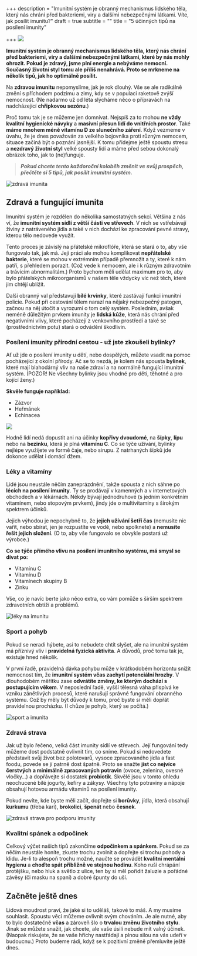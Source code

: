 +++
description = "Imunitní systém je obranný mechanismus lidského těla, který nás chrání před bakteriemi, viry a dalšími nebezpečnými látkami. Víte, jak posílit imunitu?"
draft = true
subtitle = ""
title = "5 účinných tipů na posílení imunity"

+++
![](/images/posileni-imunity.jpg)

**Imunitní systém je obranný mechanismus lidského těla, který nás chrání před bakteriemi, viry a dalšími nebezpečnými látkami, které by nás mohly ohrozit. Pokud je zdravý, jsme plní energie a nebýváme nemocní. Současný životní styl tomu ale příliš nenahrává. Proto se mrkneme na několik tipů, jak ho optimálně posílit.**

Na **zdravou imunitu** nepomyslíme, jak je rok dlouhý. Vše se ale radikálně změní s příchodem podzimu a zimy, kdy se v populaci raketově zvýší nemocnost. (Ne nadarmo už od léta slýcháme něco o přípravách na nadcházející **chřipkovou sezónu**.)

Proč tomu tak je se můžeme jen domnívat. Nejspíš za to mohou **ne vždy kvalitní hygienické návyky** a **masivní přesun lidí do vnitřních prostor**. Také **máme mnohem méně vitamínu D ze slunečního záření**. Když vezmeme v úvahu, že je dnes považován za velkého bojovníka proti různým nemocem, situace začíná být o poznání jasnější. K tomu přidejme ještě spoustu stresu a **nezdravý životní styl** velké spousty lidí a máme před sebou dokonalý obrázek toho, jak to (ne)funguje.

> **_Pokud chcete tento každoroční koloběh změnit ve svůj prospěch, přečtěte si 5 tipů, jak posílit imunitní systém._**

![zdravá imunita](/images/zdrava-imunita.jpg)

## Zdravá a fungující imunita

Imunitní systém je rozdělen do několika samostatných sekcí. Většina z nás ví, že **imunitní systém sídlí z větší části ve střevech**. V nich se vstřebávají živiny z natráveného jídla a také v nich dochází ke zpracování pevné stravy, kterou tělo nedovede využít.

Tento proces je závislý na přátelské mikroflóře, která se stará o to, aby vše fungovalo tak, jak má. Její práci ale mohou komplikovat **nepřátelské bakterie**, které se mohou v extrémním případě přemnožit a ty, které k nám patří, s přehledem porazit. (Což vede k nemocem, ale i k různým zdravotním a trávicím abnormalitám.) Proto bychom měli udělat maximum pro to, aby bylo přátelských mikroorganismů v našem těle vždycky víc než těch, které jim chtějí ublížit.

Další obranný val představují **bílé krvinky**, které zastávají funkci imunitní policie. Pokud při cestování tělem narazí na nějaký nebezpečný patogen, začnou na něj útočit a vyrozumí o tom celý systém. Posledním, avšak neméně důležitým prvkem imunity je **lidská kůže**, která nás chrání před negativními vlivy, které pocházejí z venkovního prostředí a také se (prostřednictvím potu) stará o odvádění škodlivin.

### Posílení imunity přírodní cestou - už jste zkoušeli bylinky?

Ať už jde o posílení imunity u dětí, nebo dospělých, můžete vsadit na pomoc pocházející z okolní přírody. Ač se to nezdá, je kolem nás spousta **bylinek**, které mají blahodárný vliv na naše zdraví a na normálně fungující imunitní systém. (POZOR! Ne všechny bylinky jsou vhodné pro děti, těhotné a pro kojící ženy.)

**Skvěle funguje například:**

* Zázvor
* Heřmánek
* Echinacea

![](/images/echinacea-na-imunitu-1.jpg)

Hodně lidí nedá dopustit ani na účinky **kopřivy dvoudomé**, na **šípky**, **lípu** nebo na **bezinku**, která je plná **vitamínu C**. Co se týče užívání, bylinky nejlépe využijete ve formě čaje, nebo sirupu. Z natrhaných šípků jde dokonce udělat i domácí džem.

### Léky a vitamíny

Lidé jsou neustále něčím zaneprázdnění, takže spousta z nich sáhne po **lécích na posílení imunity**. Ty se prodávají v kamenných a v internetových obchodech a v lékárnách. Někdy bývají jednodruhové (s jedním konkrétním vitamínem, nebo stopovým prvkem), jindy jde o multivitamíny s širokým spektrem účinků.

Jejich výhodou je nepochybně to, že **jejich užívání šetří čas** (nemusíte nic vařit, nebo sbírat, jen je rozpustíte ve vodě, nebo spolknete) a **nemusíte řešit jejich složení**. (O to, aby vše fungovalo se obvykle postará už výrobce.)

**Co se týče přímého vlivu na posílení imunitního systému, má smysl se dívat po:**

* Vitamínu C
* Vitamínu D
* Vitamínech skupiny B
* Zinku

Vše, co je navíc berte jako něco extra, co vám pomůže s širším spektrem zdravotních obtíží a problémů.

![léky na imunitu](/images/leky-na-imunitu.jpg)

### Sport a pohyb

Pokud se neradi hýbete, asi to nebudete chtít slyšet, ale na imunitní systém má příznivý vliv i **pravidelná fyzická aktivita**. A důvodů, proč tomu tak je, existuje hned několik.

V první řadě, pravidelná dávka pohybu může v krátkodobém horizontu snížit nemocnost tím, že **imunitní systém včas zachytí potenciální hrozby**. V dlouhodobém měřítku zase **odvrátíte změny, ke kterým dochází s postupujícím věkem**. V neposlední řadě, vyšší tělesná váha přispívá ke vzniku zánětlivých procesů, které narušují správné fungování obranného systému. Což by měly být důvody k tomu, proč byste si měli dopřát pravidelnou procházku. (I chůze je pohyb, který se počítá.)

![sport a imunita](/images/sport-a-imunita.jpg)

### Zdravá strava

Jak už bylo řečeno, velká část imunity sídlí ve střevech. Její fungování tedy můžeme dost podstatně ovlivnit tím, co sníme. Pokud si nedovedete představit svůj život bez polotovarů, vysoce zpracovaného jídla a fast foodu, povede se jí patrně dost špatně. Proto se snažte **jíst co nejvíce čerstvých a minimálně zpracovaných potravin** (ovoce, zelenina, ovesné vločky…) a dopřávejte si dostatek **probiotik**. Skvělé jsou v tomto ohledu neochucené bílé jogurty, kefíry a zákysy. Všechny tyto potraviny a nápoje obsahují hotovou armádu vitamínů na posílení imunity.

Pokud nevíte, kde byste měli začít, dopřejte si **borůvky**, jídla, která obsahují **kurkumu** (třeba kari), **brokolici**, **špenát** nebo **česnek**.

![zdravá strava pro podporu imunity](/images/zdrava-strava-podpora-imunity.jpg)

### Kvalitní spánek a odpočinek

Celkový výčet našich tipů zakončíme **odpočinkem a spánkem**. Pokud se za něčím neustále honíte, zkuste trochu zvolnit a dopřejte si trochu pohody a klidu. Je-li to alespoň trochu možné, naučte se provádět **kvalitní mentální hygienu** a **choďte spát přibližně ve stejnou hodinu**. Koho ruší chrápání protějšku, nebo hluk a světlo z ulice, ten by si měl pořídit žaluzie a pořádné závěsy (či masku na spaní) a dobré špunty do uší.

## Začněte ještě dnes

Lidová moudrost praví, že jaké si to uděláš, takové to máš. A my musíme souhlasit. Spoustu věcí můžeme ovlivnit svým chováním. Je ale nutné, aby to bylo dostatečně **včas** a zároveň šlo o **trvalou změnu životního stylu**. Jinak se můžete snažit, jak chcete, ale vaše úsilí nebude mít valný účinek. (Naopak riskujete, že se vaše hříchy nastřádají a plnou silou na vás udeří v budoucnu.) Proto budeme rádi, když se k pozitivní změně přemluvíte ještě dnes.